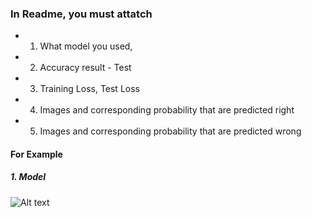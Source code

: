 ### In Readme, you must attatch
- 1. What model you used,
- 2. Accuracy result - Test 
- 3. Training Loss, Test Loss 
- 4. Images and corresponding probability that are predicted right
- 5. Images and corresponding probability that are predicted wrong 

#### For Example
##### 1. Model 
![Alt text](/Desktop/model.png)
